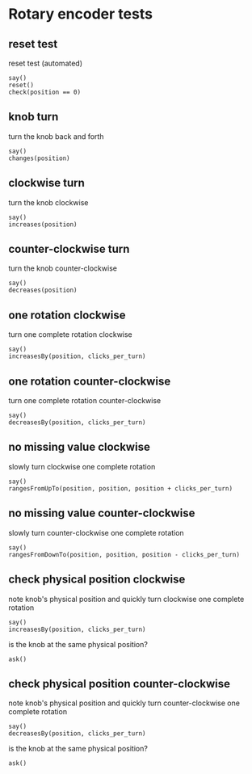 # Rotary encoder tests

## reset test

reset test (automated)

    say()
    reset()
    check(position == 0)

## knob turn

turn the knob back and forth
    
    say()
    changes(position)

## clockwise turn

turn the knob clockwise

    say()
    increases(position)

## counter-clockwise turn

turn the knob counter-clockwise

    say()
    decreases(position)

## one rotation clockwise

turn one complete rotation clockwise

    say()
    increasesBy(position, clicks_per_turn)

## one rotation counter-clockwise

turn one complete rotation counter-clockwise
    
    say()
    decreasesBy(position, clicks_per_turn)

## no missing value clockwise

slowly turn clockwise one complete rotation

    say()
    rangesFromUpTo(position, position, position + clicks_per_turn)

## no missing value counter-clockwise

slowly turn counter-clockwise one complete rotation

    say()
    rangesFromDownTo(position, position, position - clicks_per_turn)

## check physical position clockwise

note knob's physical position and quickly turn clockwise one complete rotation

    say()
    increasesBy(position, clicks_per_turn)

is the knob at the same physical position?

    ask()

## check physical position counter-clockwise

note knob's physical position and quickly turn counter-clockwise one complete rotation

    say()
    decreasesBy(position, clicks_per_turn)

is the knob at the same physical position?

    ask()
